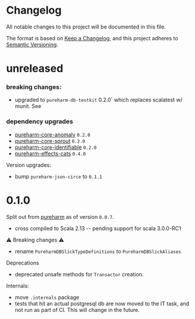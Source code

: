 # Changelog

All notable changes to this project will be documented in this file.

The format is based on [Keep a Changelog](https://keepachangelog.com/en/1.0.0/),
and this project adheres to [Semantic Versioning](https://semver.org/spec/v2.0.0.html).

# unreleased

### breaking changes:

- upgraded to `pureharm-db-testkit` 0.2.0` which replaces scalatest w/ munit. See

### dependency upgrades

- [pureharm-core-anomaly](https://github.com/busymachines/pureharm-core/releases) `0.2.0`
- [pureharm-core-sprout](https://github.com/busymachines/pureharm-core/releases) `0.2.0`
- [pureharm-core-identifiable](https://github.com/busymachines/pureharm-core/releases) `0.2.0`
- [pureharm-effects-cats](https://github.com/busymachines/pureharm-effects-cats/releases) `0.4.0`



Version upgrades:

- bump `pureharm-json-circe` to `0.1.1`

# 0.1.0

Split out from [pureharm](https://github.com/busymachines/pureharm) as of version `0.0.7`.

- cross compiled to Scala 2.13 -- pending support for scala 3.0.0-RC1

:warning: Breaking changes :warning:

- rename `PureharmDBSlickTypeDefinitions` to `PureharmDBSlickAliases`

Deprecations

- deprecated unsafe methods for `Transactor` creation.

Internals:

- move `.internals` package
- tests that hit an actual postgresql db are now moved to the IT task, and not run as part of CI. This will change in the future.
